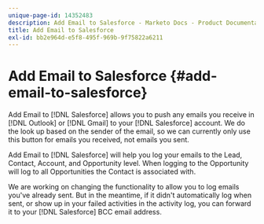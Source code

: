 ```yaml
---
unique-page-id: 14352483
description: Add Email to Salesforce - Marketo Docs - Product Documentation
title: Add Email to Salesforce
exl-id: bb2e964d-e5f8-495f-969b-9f75822a6211
---
```

# Add Email to Salesforce {#add-email-to-salesforce}

Add Email to [!DNL Salesforce] allows you to push any emails you receive in [!DNL Outlook] or [!DNL Gmail] to your [!DNL Salesforce] account. We do the look up based on the sender of the email, so we can currently only use this button for emails you received, not emails you sent.

Add Email to [!DNL Salesforce] will help you log your emails to the Lead, Contact, Account, and Opportunity level. When logging to the Opportunity will log to all Opportunities the Contact is associated with.

We are working on changing the functionality to allow you to log emails you've already sent. But in the meantime, if it didn't automatically log when sent, or show up in your failed activities in the activity log, you can forward it to your [!DNL Salesforce] BCC email address.
